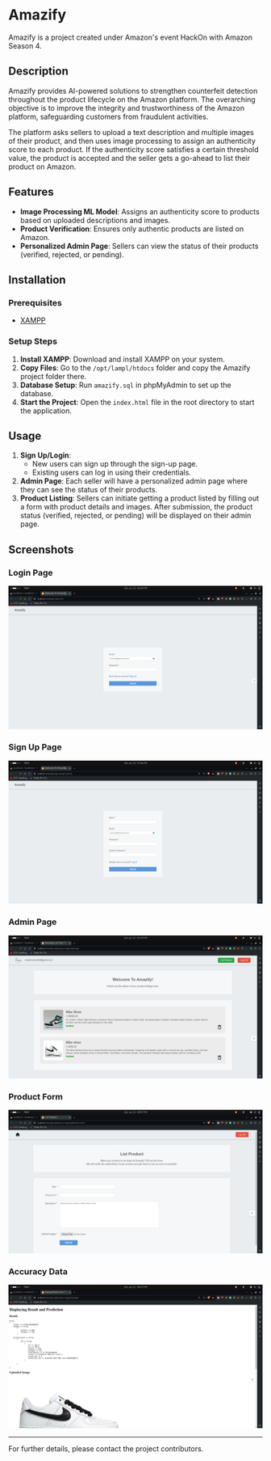 # Amazify

Amazify is a project created under Amazon's event HackOn with Amazon Season 4.

## Description

Amazify provides AI-powered solutions to strengthen counterfeit detection throughout the product lifecycle on the Amazon platform. The overarching objective is to improve the integrity and trustworthiness of the Amazon platform, safeguarding customers from fraudulent activities.

The platform asks sellers to upload a text description and multiple images of their product, and then uses image processing to assign an authenticity score to each product. If the authenticity score satisfies a certain threshold value, the product is accepted and the seller gets a go-ahead to list their product on Amazon.

## Features

- **Image Processing ML Model**: Assigns an authenticity score to products based on uploaded descriptions and images.
- **Product Verification**: Ensures only authentic products are listed on Amazon.
- **Personalized Admin Page**: Sellers can view the status of their products (verified, rejected, or pending).

## Installation

### Prerequisites

- [XAMPP](https://www.apachefriends.org/index.html)

### Setup Steps

1. **Install XAMPP**: Download and install XAMPP on your system.
2. **Copy Files**: Go to the `/opt/lampl/htdocs` folder and copy the Amazify project folder there.
3. **Database Setup**: Run `amazify.sql` in phpMyAdmin to set up the database.
4. **Start the Project**: Open the `index.html` file in the root directory to start the application.

## Usage

1. **Sign Up/Login**: 
   - New users can sign up through the sign-up page.
   - Existing users can log in using their credentials.
2. **Admin Page**: Each seller will have a personalized admin page where they can see the status of their products.
3. **Product Listing**: Sellers can initiate getting a product listed by filling out a form with product details and images. After submission, the product status (verified, rejected, or pending) will be displayed on their admin page.

## Screenshots

### Login Page
![Login](./images/log-in.png)

### Sign Up Page
![Sign Up](./images/sign-up.png)

### Admin Page
![Admin Page](./images/admin-page.png)

### Product Form
![Product Form](./images/product-form.png)

### Accuracy Data
![Accuracy Data](./images/accuracy-data.png)

---

For further details, please contact the project contributors.